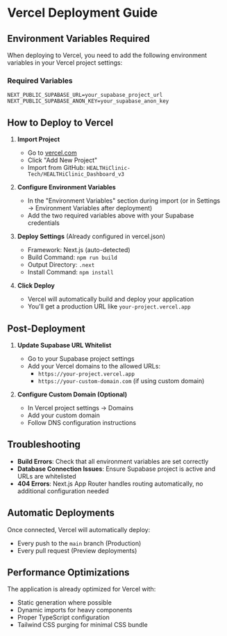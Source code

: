 # Vercel Deployment Guide

## Environment Variables Required

When deploying to Vercel, you need to add the following environment variables in your Vercel project settings:

### Required Variables

```
NEXT_PUBLIC_SUPABASE_URL=your_supabase_project_url
NEXT_PUBLIC_SUPABASE_ANON_KEY=your_supabase_anon_key
```

## How to Deploy to Vercel

1. **Import Project**
   - Go to [vercel.com](https://vercel.com)
   - Click "Add New Project"
   - Import from GitHub: `HEALTHiClinic-Tech/HEALTHiClinic_Dashboard_v3`

2. **Configure Environment Variables**
   - In the "Environment Variables" section during import (or in Settings → Environment Variables after deployment)
   - Add the two required variables above with your Supabase credentials

3. **Deploy Settings** (Already configured in vercel.json)
   - Framework: Next.js (auto-detected)
   - Build Command: `npm run build`
   - Output Directory: `.next`
   - Install Command: `npm install`

4. **Click Deploy**
   - Vercel will automatically build and deploy your application
   - You'll get a production URL like `your-project.vercel.app`

## Post-Deployment

1. **Update Supabase URL Whitelist**
   - Go to your Supabase project settings
   - Add your Vercel domains to the allowed URLs:
     - `https://your-project.vercel.app`
     - `https://your-custom-domain.com` (if using custom domain)

2. **Configure Custom Domain (Optional)**
   - In Vercel project settings → Domains
   - Add your custom domain
   - Follow DNS configuration instructions

## Troubleshooting

- **Build Errors**: Check that all environment variables are set correctly
- **Database Connection Issues**: Ensure Supabase project is active and URLs are whitelisted
- **404 Errors**: Next.js App Router handles routing automatically, no additional configuration needed

## Automatic Deployments

Once connected, Vercel will automatically deploy:
- Every push to the `main` branch (Production)
- Every pull request (Preview deployments)

## Performance Optimizations

The application is already optimized for Vercel with:
- Static generation where possible
- Dynamic imports for heavy components
- Proper TypeScript configuration
- Tailwind CSS purging for minimal CSS bundle